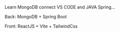 ﻿Learn  MongoDB connect VS CODE and JAVA Spring...

Back:  MongoDB + Spring Boot 

Front: ReactJS + Vite + TailwindCss
